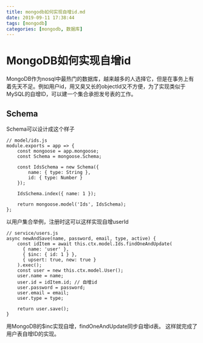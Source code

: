 ```yaml
---
title: mongodb如何实现自增id.md
date: 2019-09-11 17:38:44
tags: [mongodb]
categories: [mongodb, 数据库]
---
```

# MongoDB如何实现自增id
MongoDB作为nosql中最热门的数据库，越来越多的人选择它，但是在事务上有着先天不足。例如用户id，用又臭又长的objectId又不方便，为了实现类似于MySQL的自增ID，可以建一个集合承担发号表的工作。

## Schema
Schema可以设计成这个样子
```
// model/ids.js
module.exports = app => {
    const mongoose = app.mongoose;
    const Schema = mongoose.Schema;

    const IdsSchema = new Schema({
        name: { type: String },
        id: { type: Number }
    });

    IdsSchema.index({ name: 1 });

    return mongoose.model('Ids', IdsSchema);
};
```
以用户集合举例，注册时这可以这样实现自增userId

```
// service/users.js
async newAndSave(name, password, email, type, active) {
    const idItem = await this.ctx.model.Ids.findOneAndUpdate(
      { name: 'user' },
      { $inc: { id: 1 } },
      { upsert: true, new: true }
    ).exec();
    const user = new this.ctx.model.User();
    user.name = name;
    user.id = idItem.id; // 自增id
    user.password = password;
    user.email = email;
    user.type = type;

    return user.save();
}
```
用MongoDB的$inc实现自增，findOneAndUpdate同步自增id表。
这样就完成了用户表自增ID的实现。
